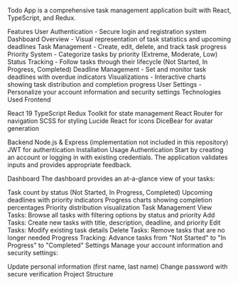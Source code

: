 Todo App is a comprehensive task management application built with React, TypeScript, and Redux.

Features
User Authentication - Secure login and registration system
Dashboard Overview - Visual representation of task statistics and upcoming deadlines
Task Management - Create, edit, delete, and track task progress
Priority System - Categorize tasks by priority (Extreme, Moderate, Low)
Status Tracking - Follow tasks through their lifecycle (Not Started, In Progress, Completed)
Deadline Management - Set and monitor task deadlines with overdue indicators
Visualizations - Interactive charts showing task distribution and completion progress
User Settings - Personalize your account information and security settings
Technologies Used
Frontend

React 19
TypeScript
Redux Toolkit for state management
React Router for navigation
SCSS for styling
Lucide React for icons
DiceBear for avatar generation

Backend
Node.js & Express (implementation not included in this repository)
JWT for authentication
Installation
Usage
Authentication
Start by creating an account or logging in with existing credentials. The application validates inputs and provides appropriate feedback.

Dashboard
The dashboard provides an at-a-glance view of your tasks:

Task count by status (Not Started, In Progress, Completed)
Upcoming deadlines with priority indicators
Progress charts showing completion percentages
Priority distribution visualization
Task Management
View Tasks: Browse all tasks with filtering options by status and priority
Add Tasks: Create new tasks with title, description, deadline, and priority
Edit Tasks: Modify existing task details
Delete Tasks: Remove tasks that are no longer needed
Progress Tracking: Advance tasks from "Not Started" to "In Progress" to "Completed"
Settings
Manage your account information and security settings:

Update personal information (first name, last name)
Change password with secure verification
Project Structure
